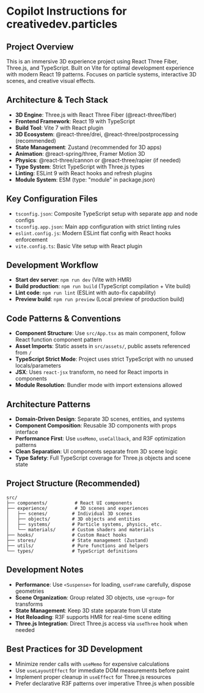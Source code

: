 # Copilot Instructions for creativedev.particles

## Project Overview
This is an immersive 3D experience project using React Three Fiber, Three.js, and TypeScript. Built on Vite for optimal development experience with modern React 19 patterns. Focuses on particle systems, interactive 3D scenes, and creative visual effects.

## Architecture & Tech Stack
- **3D Engine**: Three.js with React Three Fiber (@react-three/fiber)
- **Frontend Framework**: React 19 with TypeScript
- **Build Tool**: Vite 7 with React plugin
- **3D Ecosystem**: @react-three/drei, @react-three/postprocessing (recommended)
- **State Management**: Zustand (recommended for 3D apps)
- **Animation**: @react-spring/three, Framer Motion 3D
- **Physics**: @react-three/cannon or @react-three/rapier (if needed)
- **Type System**: Strict TypeScript with Three.js types
- **Linting**: ESLint 9 with React hooks and refresh plugins
- **Module System**: ESM (type: "module" in package.json)

## Key Configuration Files
- `tsconfig.json`: Composite TypeScript setup with separate app and node configs
- `tsconfig.app.json`: Main app configuration with strict linting rules
- `eslint.config.js`: Modern ESLint flat config with React hooks enforcement
- `vite.config.ts`: Basic Vite setup with React plugin

## Development Workflow
- **Start dev server**: `npm run dev` (Vite with HMR)
- **Build production**: `npm run build` (TypeScript compilation + Vite build)
- **Lint code**: `npm run lint` (ESLint with auto-fix capability)
- **Preview build**: `npm run preview` (Local preview of production build)

## Code Patterns & Conventions
- **Component Structure**: Use `src/App.tsx` as main component, follow React function component pattern
- **Asset Imports**: Static assets in `src/assets/`, public assets referenced from `/`
- **TypeScript Strict Mode**: Project uses strict TypeScript with no unused locals/parameters
- **JSX**: Uses `react-jsx` transform, no need for React imports in components
- **Module Resolution**: Bundler mode with import extensions allowed

## Architecture Patterns
- **Domain-Driven Design**: Separate 3D scenes, entities, and systems
- **Component Composition**: Reusable 3D components with props interface
- **Performance First**: Use `useMemo`, `useCallback`, and R3F optimization patterns
- **Clean Separation**: UI components separate from 3D scene logic
- **Type Safety**: Full TypeScript coverage for Three.js objects and scene state

## Project Structure (Recommended)
```
src/
├── components/          # React UI components
├── experience/          # 3D scenes and experiences  
│   ├── scenes/         # Individual 3D scenes
│   ├── objects/        # 3D objects and entities
│   ├── systems/        # Particle systems, physics, etc.
│   └── materials/      # Custom shaders and materials
├── hooks/              # Custom React hooks
├── stores/             # State management (Zustand)
├── utils/              # Pure functions and helpers
└── types/              # TypeScript definitions
```

## Development Notes
- **Performance**: Use `<Suspense>` for loading, `useFrame` carefully, dispose geometries
- **Scene Organization**: Group related 3D objects, use `<group>` for transforms  
- **State Management**: Keep 3D state separate from UI state
- **Hot Reloading**: R3F supports HMR for real-time scene editing
- **Three.js Integration**: Direct Three.js access via `useThree` hook when needed

## Best Practices for 3D Development
- Minimize render calls with `useMemo` for expensive calculations
- Use `useLayoutEffect` for immediate DOM measurements before paint
- Implement proper cleanup in `useEffect` for Three.js resources
- Prefer declarative R3F patterns over imperative Three.js when possible